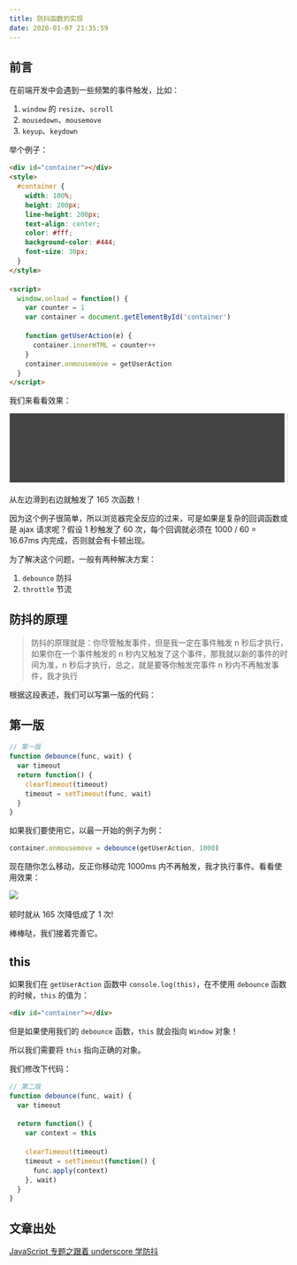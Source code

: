 ```yaml
---
title: 防抖函数的实现
date: 2020-01-07 21:35:59
---
```


## 前言

在前端开发中会遇到一些频繁的事件触发，比如：

1. `window` 的 `resize`、`scroll`
2. `mousedown`、`mousemove`
3. `keyup`、`keydown`

举个例子：

```html
<div id="container"></div>
<style>
  #container {
    width: 100%;
    height: 200px;
    line-height: 200px;
    text-align: center;
    color: #fff;
    background-color: #444;
    font-size: 30px;
  }
</style>

<script>
  window.onload = function() {
    var counter = 1
    var container = document.getElementById('container')

    function getUserAction(e) {
      container.innerHTML = counter++
    }
    container.onmousemove = getUserAction
  }
</script>
```

我们来看看效果：

![](../../assets/debounce.gif)

从左边滑到右边就触发了 165 次函数！

因为这个例子很简单，所以浏览器完全反应的过来，可是如果是复杂的回调函数或是 ajax 请求呢？假设 1 秒触发了 60 次，每个回调就必须在 1000 / 60 = 16.67ms 内完成，否则就会有卡顿出现。

为了解决这个问题，一般有两种解决方案：

1. `debounce` 防抖
2. `throttle` 节流

## 防抖的原理

> 防抖的原理就是：你尽管触发事件，但是我一定在事件触发 n 秒后才执行，如果你在一个事件触发的 n 秒内又触发了这个事件，那我就以新的事件的时间为准，n 秒后才执行，总之，就是要等你触发完事件 n 秒内不再触发事件，我才执行

根据这段表述，我们可以写第一版的代码：

## 第一版

```js
// 第一版
function debounce(func, wait) {
  var timeout
  return function() {
    clearTimeout(timeout)
    timeout = setTimeout(func, wait)
  }
}
```

如果我们要使用它，以最一开始的例子为例：

```js
container.onmousemove = debounce(getUserAction, 1000)
```

现在随你怎么移动，反正你移动完 1000ms 内不再触发，我才执行事件。看看使用效果：

![](https://github.com/mqyqingfeng/Blog/raw/master/Images/debounce/debounce-1.gif)

顿时就从 165 次降低成了 1 次!

棒棒哒，我们接着完善它。

## this

如果我们在 `getUserAction` 函数中 `console.log(this)`，在不使用 `debounce` 函数的时候，`this` 的值为：

```html
<div id="container"></div>
```

但是如果使用我们的 `debounce` 函数，`this` 就会指向 `Window` 对象！

所以我们需要将 `this` 指向正确的对象。

我们修改下代码：

```js
// 第二版
function debounce(func, wait) {
  var timeout

  return function() {
    var context = this

    clearTimeout(timeout)
    timeout = setTimeout(function() {
      func.apply(context)
    }, wait)
  }
}
```

## 文章出处

[JavaScript 专题之跟着 underscore 学防抖](https://github.com/mqyqingfeng/Blog/issues/22)
